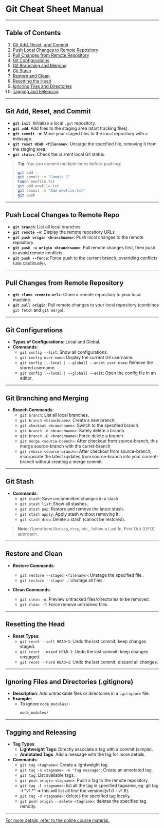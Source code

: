 # Git Cheat Sheet Manual

---

## Table of Contents
1. [Git Add, Reset, and Commit](#git-add-reset-and-commit)
2. [Push Local Changes to Remote Repository](#git-push-local-changes-to-remote-repo)
3. [Pull Changes from Remote Repository](#git-pull-changes-from-remote-repository)
4. [Git Configurations](#git-configurations)
5. [Git Branching and Merging](#git-branching-and-merging)
6. [Git Stash](#git-stash)
7. [Restore and Clean](#git-restore-and-clean)
8. [Resetting the Head](#git-resetting-the-head)
9. [Ignoring Files and Directories](#git-ignoring-files-and-directories-gitignore)
10. [Tagging and Releasing](#git-tagging-and-releasing)

---

## Git Add, Reset, and Commit

- **`git init`**: Initialize a local `.git` repository.
- **`git add`**: Add files to the staging area (start tracking files).
- **`git commit -m`**: Move your staged files to the local repository with a message.
- **`git reset HEAD <filename>`**: Unstage the specified file, removing it from the staging area.
- **`git status`**: Check the current local Git status.

> **Tip**: You can commit multiple times before pushing:
> ```bash
> git add .
> git commit -m "Commit 1"
> touch newfile.txt
> git add newfile.txt
> git commit -m "Add newfile.txt"
> git push
> ```

---

## Push Local Changes to Remote Repo

- **`git branch`**: List all local branches.
- **`git remote -v`**: Display the remote repository URLs.
- **`git push origin <branchname>`**: Push local changes to the remote repository.
- **`git push -u origin <branchname>`**: Pull remote changes first, then push to avoid remote conflicts.
- **`git push --force`**: Force push to the current branch, overriding conflicts (use cautiously).

---

## Pull Changes from Remote Repository

- **`git clone <remote-url>`**: Clone a remote repository to your local machine.
- **`git pull origin`**: Pull remote changes to your local repository (combines `git fetch` and `git merge`).

---

## Git Configurations

- **Types of Configurations**: Local and Global.
- **Commands**:
  - `git config --list`: Show all configurations.
  - `git config user.name`: Display the current Git username.
  - `git config [--local | --global] --unset user.name`: Remove the stored username.
  - `git config [--local | --global] --edit`: Open the config file in an editor.

---

## Git Branching and Merging

- **Branch Commands**:
  - `git branch`: List all local branches.
  - `git branch <branchname>`: Create a new branch.
  - `git checkout <branchname>`: Switch to the specified branch.
  - `git branch -d <branchname>`: Safely delete a branch.
  - `git branch -D <branchname>`: Force delete a branch.
  - `git merge <source-branch>`: After checkout from source-branch, this merge source-branch with the curret-branch
  - `git rebase <source-branch>`: After checkout from source-branch, incorporate the latest updates from source-branch into your current-branch without creating a merge commit.

---

## Git Stash

- **Commands**:
  - `git stash`: Save uncommitted changes in a stash.
  - `git stash list`: Show all stashes.
  - `git stash pop`: Restore and remove the latest stash.
  - `git stash apply`: Apply stash without removing it.
  - `git stash drop`: Delete a stash (cannot be restored).

> **Note**: Operations like `pop`, `drop`, etc., follow a Last In, First Out (LIFO) approach.

---

## Restore and Clean

- **Restore Commands**:
  - `git restore --staged <filename>`: Unstage the specified file.
  - `git restore --staged .`: Unstage all files.

- **Clean Commands**:
  - `git clean -n`: Preview untracked files/directories to be removed.
  - `git clean -f`: Force remove untracked files.

---

## Resetting the Head

- **Reset Types**:
  - `git reset --soft HEAD~1`: Undo the last commit; keep changes staged.
  - `git reset --mixed HEAD~1`: Undo the last commit; keep changes unstaged.
  - `git reset --hard HEAD~1`: Undo the last commit; discard all changes.

---

## Ignoring Files and Directories (.gitignore)

- **Description**: Add untrackable files or directories in a `.gitignore` file.
- **Example**:
  - To ignore `node_modules/`:
    ```
    node_modules/
    ```

---

## Tagging and Releasing

- **Tag Types**:
  - **Lightweight Tags**: Directly associate a tag with a commit (simple).
  - **Annotated Tags**: Add a message with the tag for more details.
- **Commands**:
  - `git tag <tagname>`: Create a lightweight tag.
  - `git tag -a <tagname> -m "Tag message"`: Create an annotated tag.
  - `git tag`: List available tags.
  - `git push origin <tagname>`: Push a tag to the remote repository.
  - `git tag -l <tagname>`: list all the tag in specified tagname, eg: git tag -l "v1.*" => this will list all first the versions[v1.0 - v1.9].
  - `git tag -d <tagname>`: deletes the specified tag locally.
  - `git push origin --delete <tagname>`: deletes the specified tag remotly.

---

[For more details, refer to the online course material.](https://elzero.org/learn-git-and-github/)
